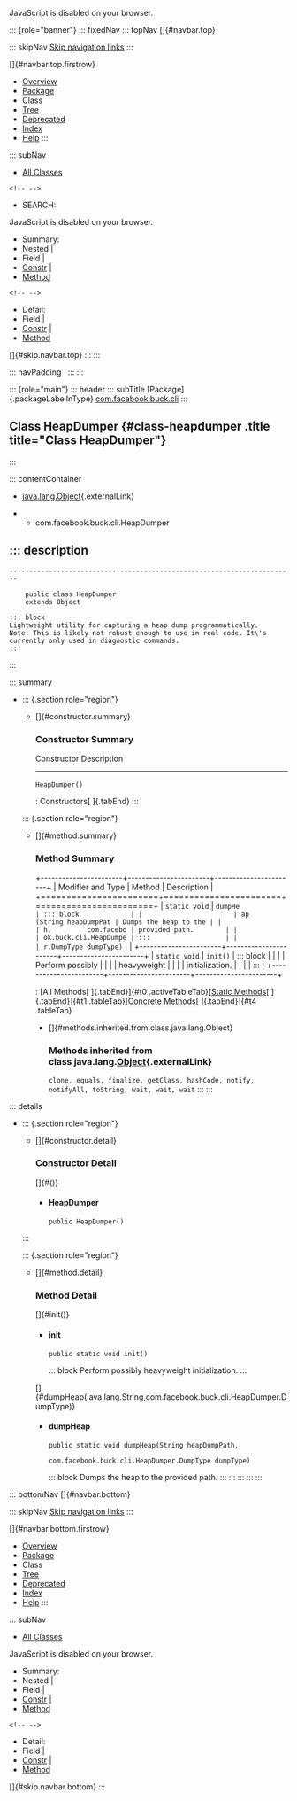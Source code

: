 <div>

JavaScript is disabled on your browser.

</div>

::: {role="banner"}
::: fixedNav
::: topNav
[]{#navbar.top}

::: skipNav
[Skip navigation links](#skip.navbar.top "Skip navigation links")
:::

[]{#navbar.top.firstrow}

-   [Overview](../../../../index.html)
-   [Package](package-summary.html)
-   Class
-   [Tree](package-tree.html)
-   [Deprecated](../../../../deprecated-list.html)
-   [Index](../../../../index-all.html)
-   [Help](../../../../help-doc.html)
:::

::: subNav
-   [All Classes](../../../../allclasses.html)

```{=html}
<!-- -->
```
-   SEARCH:

<div>

<div>

JavaScript is disabled on your browser.

</div>

</div>

<div>

-   Summary: 
-   Nested \| 
-   Field \| 
-   [Constr](#constructor.summary) \| 
-   [Method](#method.summary)

```{=html}
<!-- -->
```
-   Detail: 
-   Field \| 
-   [Constr](#constructor.detail) \| 
-   [Method](#method.detail)

</div>

[]{#skip.navbar.top}
:::
:::

::: navPadding
 
:::
:::

::: {role="main"}
::: header
::: subTitle
[Package]{.packageLabelInType} [com.facebook.buck.cli](package-summary.html)
:::

## Class HeapDumper {#class-heapdumper .title title="Class HeapDumper"}
:::

::: contentContainer
-   [java.lang.Object](http://docs.oracle.com/javase/7/docs/api/java/lang/Object.html?is-external=true "class or interface in java.lang"){.externalLink}

-   -   com.facebook.buck.cli.HeapDumper

::: description
-   

    ------------------------------------------------------------------------

        public class HeapDumper
        extends Object

    ::: block
    Lightweight utility for capturing a heap dump programmatically.
    Note: This is likely not robust enough to use in real code. It\'s
    currently only used in diagnostic commands.
    :::
:::

::: summary
-   ::: {.section role="region"}
    -   []{#constructor.summary}

        ### Constructor Summary

          Constructor      Description
          ---------------- -------------
          `HeapDumper()`    

          : Constructors[ ]{.tabEnd}
    :::

    ::: {.section role="region"}
    -   []{#method.summary}

        ### Method Summary

        +-----------------------+-----------------------+-----------------------+
        | Modifier and Type     | Method                | Description           |
        +=======================+=======================+=======================+
        | `static void`         | `dumpHe               | ::: block             |
        |                       | ap​(String heapDumpPat | Dumps the heap to the |
        |                       | h,         com.facebo | provided path.        |
        |                       | ok.buck.cli.HeapDumpe | :::                   |
        |                       | r.DumpType dumpType)` |                       |
        +-----------------------+-----------------------+-----------------------+
        | `static void`         | `init()`              | ::: block             |
        |                       |                       | Perform possibly      |
        |                       |                       | heavyweight           |
        |                       |                       | initialization.       |
        |                       |                       | :::                   |
        +-----------------------+-----------------------+-----------------------+

        : [All Methods[ ]{.tabEnd}]{#t0 .activeTableTab}[[Static
        Methods](javascript:show(1);)[ ]{.tabEnd}]{#t1
        .tableTab}[[Concrete
        Methods](javascript:show(8);)[ ]{.tabEnd}]{#t4 .tableTab}

        -   []{#methods.inherited.from.class.java.lang.Object}

            ### Methods inherited from class java.lang.[Object](http://docs.oracle.com/javase/7/docs/api/java/lang/Object.html?is-external=true "class or interface in java.lang"){.externalLink}

            `clone, equals, finalize, getClass, hashCode, notify, notifyAll, toString, wait, wait, wait`
    :::
:::

::: details
-   ::: {.section role="region"}
    -   []{#constructor.detail}

        ### Constructor Detail

        []{#<init>()}

        -   #### HeapDumper

                public HeapDumper()
    :::

    ::: {.section role="region"}
    -   []{#method.detail}

        ### Method Detail

        []{#init()}

        -   #### init

            ``` methodSignature
            public static void init()
            ```

            ::: block
            Perform possibly heavyweight initialization.
            :::

        []{#dumpHeap(java.lang.String,com.facebook.buck.cli.HeapDumper.DumpType)}

        -   #### dumpHeap

            ``` methodSignature
            public static void dumpHeap​(String heapDumpPath,
                                        com.facebook.buck.cli.HeapDumper.DumpType dumpType)
            ```

            ::: block
            Dumps the heap to the provided path.
            :::
    :::
:::
:::
:::

::: bottomNav
[]{#navbar.bottom}

::: skipNav
[Skip navigation links](#skip.navbar.bottom "Skip navigation links")
:::

[]{#navbar.bottom.firstrow}

-   [Overview](../../../../index.html)
-   [Package](package-summary.html)
-   Class
-   [Tree](package-tree.html)
-   [Deprecated](../../../../deprecated-list.html)
-   [Index](../../../../index-all.html)
-   [Help](../../../../help-doc.html)
:::

::: subNav
-   [All Classes](../../../../allclasses.html)

<div>

<div>

JavaScript is disabled on your browser.

</div>

</div>

<div>

-   Summary: 
-   Nested \| 
-   Field \| 
-   [Constr](#constructor.summary) \| 
-   [Method](#method.summary)

```{=html}
<!-- -->
```
-   Detail: 
-   Field \| 
-   [Constr](#constructor.detail) \| 
-   [Method](#method.detail)

</div>

[]{#skip.navbar.bottom}
:::
